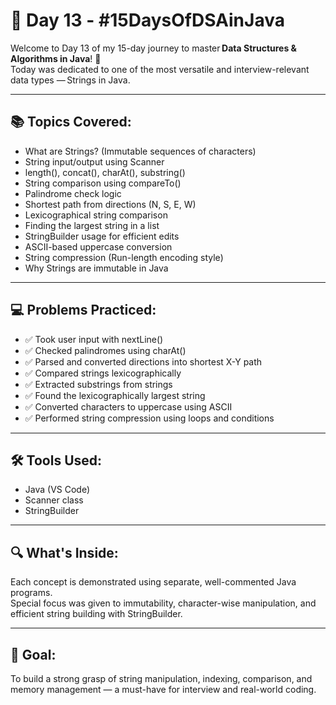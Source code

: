 # 📘 Day 13 - #15DaysOfDSAinJava

Welcome to Day 13 of my 15-day journey to master **Data Structures & Algorithms in Java**! 🚀  
Today was dedicated to one of the most versatile and interview-relevant data types — Strings in Java.

---

## 📚 Topics Covered:
- What are Strings? (Immutable sequences of characters)
- String input/output using Scanner
- length(), concat(), charAt(), substring()
- String comparison using compareTo()
- Palindrome check logic
- Shortest path from directions (N, S, E, W)
- Lexicographical string comparison
- Finding the largest string in a list
- StringBuilder usage for efficient edits
- ASCII-based uppercase conversion
- String compression (Run-length encoding style)
- Why Strings are immutable in Java

---

## 💻 Problems Practiced:
- ✅ Took user input with nextLine()  
- ✅ Checked palindromes using charAt()  
- ✅ Parsed and converted directions into shortest X-Y path  
- ✅ Compared strings lexicographically  
- ✅ Extracted substrings from strings  
- ✅ Found the lexicographically largest string  
- ✅ Converted characters to uppercase using ASCII  
- ✅ Performed string compression using loops and conditions  

---

## 🛠 Tools Used:
- Java (VS Code)
- Scanner class
- StringBuilder

---

## 🔍 What's Inside:
Each concept is demonstrated using separate, well-commented Java programs.  
Special focus was given to immutability, character-wise manipulation, and efficient string building with StringBuilder.

---

## 📌 Goal:
To build a strong grasp of string manipulation, indexing, comparison, and memory management — a must-have for interview and real-world coding.
